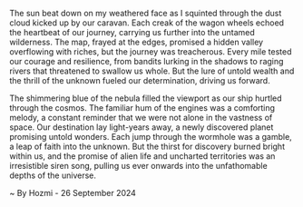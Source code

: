 
The sun beat down on my weathered face as I squinted through the dust cloud kicked up by our caravan. Each creak of the wagon wheels echoed the heartbeat of our journey, carrying us further into the untamed wilderness. The map, frayed at the edges, promised a hidden valley overflowing with riches, but the journey was treacherous. Every mile tested our courage and resilience, from bandits lurking in the shadows to raging rivers that threatened to swallow us whole. But the lure of untold wealth and the thrill of the unknown fueled our determination, driving us forward.

The shimmering blue of the nebula filled the viewport as our ship hurtled through the cosmos. The familiar hum of the engines was a comforting melody, a constant reminder that we were not alone in the vastness of space. Our destination lay light-years away, a newly discovered planet promising untold wonders. Each jump through the wormhole was a gamble, a leap of faith into the unknown. But the thirst for discovery burned bright within us, and the promise of alien life and uncharted territories was an irresistible siren song, pulling us ever onwards into the unfathomable depths of the universe. 

~ By Hozmi - 26 September 2024
